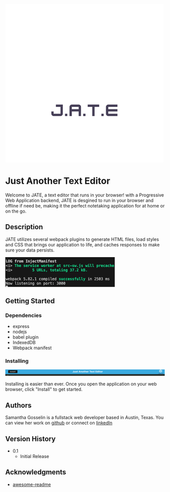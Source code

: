 ![logo](./client/src/images/logo.png)

# Just Another Text Editor

Welcome to JATE, a text editor that runs in your browser! with a Progressive Web Application backend,  JATE is desgined to run in your browser and offline if need be, making it the perfect notetaking application for at home or on the go.

## Description

JATE utilizes several webpack plugins to generate HTML files, load styles and CSS that brings our application to life, and caches responses to make sure your data persists.

![server](./images/jateserver.png)

## Getting Started

### Dependencies

* express
* nodejs
* babel plugin
* IndexedDB
* Webpack manifest

### Installing

![install](./images/jate.png)

Installing is easier than ever. Once you open the application on your web browser, click "Install" to get started.

## Authors

Samantha Gosselin is a fullstack web developer based in Austin, Texas. You can view her work on [github](https://github.com/Samanthag2009) or connect on [linkedIn](https://www.linkedin.com/in/samantha-gosselin-37493517/)
## Version History

* 0.1
    * Initial Release

## Acknowledgments

* [awesome-readme](https://github.com/matiassingers/awesome-readme)

